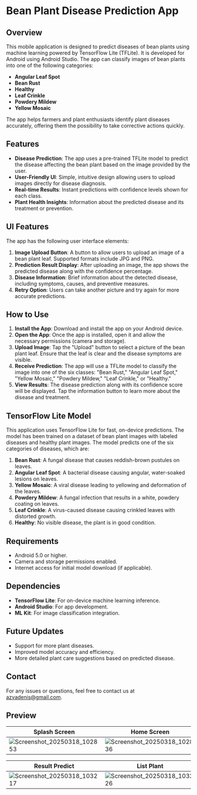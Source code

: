 # Bean Plant Disease Prediction App

## Overview
This mobile application is designed to predict diseases of bean plants using machine learning powered by TensorFlow Lite (TFLite). It is developed for Android using Android Studio. The app can classify images of bean plants into one of the following categories:

- **Angular Leaf Spot**
- **Bean Rust**
- **Healthy**
- **Leaf Crinkle**
- **Powdery Mildew**
- **Yellow Mosaic**

The app helps farmers and plant enthusiasts identify plant diseases accurately, offering them the possibility to take corrective actions quickly.

## Features
- **Disease Prediction**: The app uses a pre-trained TFLite model to predict the disease affecting the bean plant based on the image provided by the user.
- **User-Friendly UI**: Simple, intuitive design allowing users to upload images directly for disease diagnosis.
- **Real-time Results**: Instant predictions with confidence levels shown for each class.
- **Plant Health Insights**: Information about the predicted disease and its treatment or prevention.

## UI Features
The app has the following user interface elements:
1. **Image Upload Button**: A button to allow users to upload an image of a bean plant leaf. Supported formats include JPG and PNG.
2. **Prediction Result Display**: After uploading an image, the app shows the predicted disease along with the confidence percentage.
3. **Disease Information**: Brief information about the detected disease, including symptoms, causes, and preventive measures.
4. **Retry Option**: Users can take another picture and try again for more accurate predictions.

## How to Use
1. **Install the App**: Download and install the app on your Android device.
2. **Open the App**: Once the app is installed, open it and allow the necessary permissions (camera and storage).
3. **Upload Image**: Tap the "Upload" button to select a picture of the bean plant leaf. Ensure that the leaf is clear and the disease symptoms are visible.
4. **Receive Prediction**: The app will use a TFLite model to classify the image into one of the six classes: "Bean Rust," "Angular Leaf Spot," "Yellow Mosaic," "Powdery Mildew," "Leaf Crinkle," or "Healthy."
5. **View Results**: The disease prediction along with its confidence score will be displayed. Tap the information button to learn more about the disease and treatment.

## TensorFlow Lite Model
This application uses TensorFlow Lite for fast, on-device predictions. The model has been trained on a dataset of bean plant images with labeled diseases and healthy plant images. The model predicts one of the six categories of diseases, which are:

1. **Bean Rust**: A fungal disease that causes reddish-brown pustules on leaves.
2. **Angular Leaf Spot**: A bacterial disease causing angular, water-soaked lesions on leaves.
3. **Yellow Mosaic**: A viral disease leading to yellowing and deformation of the leaves.
4. **Powdery Mildew**: A fungal infection that results in a white, powdery coating on leaves.
5. **Leaf Crinkle**: A virus-caused disease causing crinkled leaves with distorted growth.
6. **Healthy**: No visible disease, the plant is in good condition.

## Requirements
- Android 5.0 or higher.
- Camera and storage permissions enabled.
- Internet access for initial model download (if applicable).

## Dependencies
- **TensorFlow Lite**: For on-device machine learning inference.
- **Android Studio**: For app development.
- **ML Kit**: For image classification integration.

## Future Updates
- Support for more plant diseases.
- Improved model accuracy and efficiency.
- More detailed plant care suggestions based on predicted disease.

## Contact
For any issues or questions, feel free to contact us at azvadenis@gmail.com.

## Preview
| Splash Screen        | Home Screen | Predict Screen     |
|-------------------|-------------------|-------------------|
|![Screenshot_20250318_102853](https://github.com/user-attachments/assets/cb71734e-164e-44d7-a761-48b52b01528c) | ![Screenshot_20250318_102836](https://github.com/user-attachments/assets/b5b0da01-5326-4400-94b1-e8b9b8c9bf62)|![Screenshot_20250318_103115](https://github.com/user-attachments/assets/df30e92c-84ce-41a8-b147-3b1b6b204cf3) |

| Result Predict       | List Plant | Detail List Plant |
|-------------------|-------------------|-------------------|
| ![Screenshot_20250318_103217](https://github.com/user-attachments/assets/a3409344-ef13-4a90-af22-661e1a469157)| ![Screenshot_20250318_103226](https://github.com/user-attachments/assets/46aad1b3-4041-4d8e-b09a-6a66cdc3f65b) | ![Screenshot_20250318_103233](https://github.com/user-attachments/assets/87cb849d-a6a5-4e5c-96b4-dfac743b1f77)|


